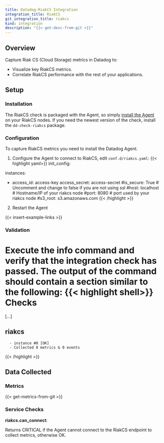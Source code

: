 ```yaml
---
title: Datadog-RiakCS Integration
integration_title: RiakCS
git_integration_title: riakcs
kind: integration
description: "{{< get-desc-from-git >}}"
---
```


## Overview

Capture Riak CS (Cloud Storage) metrics in Datadog to:

* Visualize key RiakCS metrics.
* Correlate RiakCS performance with the rest of your applications.

## Setup
### Installation

The RiakCS check is packaged with the Agent, so simply [install the Agent](https://app.datadoghq.com/account/settings#agent) on your RiakCS nodes. If you need the newest version of the check, install the `dd-check-riakcs` package.

### Configuration

To capture RiakCS metrics you need to install the Datadog Agent.

1. Configure the Agent to connect to RiakCS, edit `conf.d/riakcs.yaml`:
{{< highlight yaml>}}
init_config:

instances:
  - access_id: access-key
    access_secret: access-secret
    #is_secure: True  # Uncomment and change to false if you are not using ssl
    #host: localhost  # Hostname/IP of your riakcs node
    #port: 8080  # port used by your riakcs node
    #s3_root: s3.amazonaws.com 
{{< /highlight >}}

2. Restart the Agent

{{< insert-example-links >}}

### Validation

Execute the info command and verify that the integration check has passed. The output of the command should contain a section similar to the following:
{{< highlight shell>}}
Checks
======

  [...]

  riakcs
  ------
      - instance #0 [OK]
      - Collected 8 metrics & 0 events
{{< /highlight >}}

## Data Collected
### Metrics

{{< get-metrics-from-git >}}

### Service Checks

**riakcs.can_connect**:

Returns CRITICAL if the Agent cannot connect to the RiakCS endpoint to collect metrics, otherwise OK.